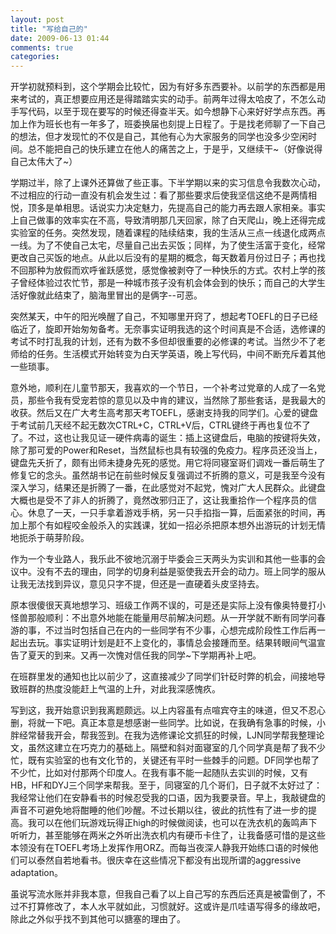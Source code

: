 ```yaml
---
layout: post
title: "写给自己的"
date: 2009-06-13 01:44
comments: true
categories: 
---
```


开学初就预料到，这个学期会比较忙，因为有好多东西要补。以前学的东西都是用来考试的，真正想要应用还是得踏踏实实的动手。前两年过得太哈皮了，不怎么动手写代码，以至于现在要写的时候还得查半天。如今想静下心来好好学点东西。再加上作为班长也有一年多了，班委换届也刻提上日程了。于是找老师聊了一下自己的想法，但才发现忙的不仅是自己，其他有心为大家服务的同学也没多少空闲时间。总不能把自己的快乐建立在他人的痛苦之上，于是乎，又继续干~（好像说得自己太伟大了~）

学期过半，除了上课外还算做了些正事。下半学期以来的实习信息令我数次心动，不过相应的行动一直没有机会发生过：看了那些要求后使我坚信这绝不是两情相悦，顶多是单相思。话说实力决定魅力，先提高自己的能力再去跟人家相亲。事实上自己做事的效率实在不高，导致清明那几天回家，除了白天爬山，晚上还得完成实验室的任务。突然发现，随着课程的陆续结束，我的生活从三点一线退化成两点一线。为了不使自己太宅，尽量自己出去买饭；同样，为了使生活富于变化，经常更改自己买饭的地点。从此以后没有的星期的概念，每天数着月份过日子；再也找不回那种为放假而欢呼雀跃感觉，感觉像被剥夺了一种快乐的方式。农村上学的孩子曾经体验过农忙节，那是一种城市孩子没有机会体会到的快乐；而自己的大学生活好像就此结束了，脑海里冒出的是俩字--可恶。

突然某天，中午的阳光唤醒了自己，不知哪里开窍了，想起考TOEFL的日子已经临近了，旋即开始匆匆备考。无奈事实证明我选的这个时间真是不合适，选修课的考试不时打乱我的计划，还有为数不多但却很重要的必修课的考试。当然少不了老师给的任务。生活模式开始转变为白天学英语，晚上写代码，中间不断充斥着其他一些琐事。

意外地，顺利在儿童节那天，我喜欢的一个节日，一个补考过党章的人成了一名党员，那些令我有受宠若惊的意见以及中肯的建议，当然除了那些套话，是我最大的收获。然后又在广大考生高考那天考TOEFL，感谢支持我的同学们。心爱的键盘于考试前几天经不起无数次CTRL+C，CTRL+V后，CTRL键终于再也复位不了了。不过，这也让我见证一硬件病毒的诞生：插上这键盘后，电脑的按键将失效，除了那可爱的Power和Reset，当然鼠标也具有较强的免疫力。程序员还没当上，键盘先夭折了，颇有出师未捷身先死的感觉。用它将同寝室哥们调戏一番后萌生了修复它的念头。虽然胡书记在前些时候反复强调过不折腾的意义，可是我至今没有深入学习，结果还是折腾了一番，在此感觉对不起党，愧对广大人民群众。此键盘大概也是受不了非人的折腾了，竟然改邪归正了，这让我重拾作一个程序员的信心。休息了一天，一只手拿着游戏手柄，另一只手掐指一算，后面紧张的时间，再加上那个有如程咬金般杀入的实践课，犹如一招必杀把原本想外出游玩的计划无情地扼杀于萌芽阶段。

作为一个专业路人，我乐此不彼地沉溺于毕委会三天两头为实训和其他一些事的会议中。没有不去的理由，同学的切身利益是驱使我去开会的动力。班上同学的服从让我无法找到异议，意见只字不提，但还是一直硬着头皮坚持去。

原本很傻很天真地想学习、班级工作两不误的，可是还是实际上没有像奥特曼打小怪兽那般顺利：不出意外地能在能量用尽前解决问题。从一开学就不断有同学问春游的事，不过当时包括自己在内的一些同学有不少事，心想完成阶段性工作后再一起出去玩。事实证明计划是赶不上变化的，事情总会接踵而至。结果转眼间气温宣告了夏天的到来。又再一次愧对信任我的同学~下学期再补上吧。

在班群里发的通知也比以前少了，这直接减少了同学们针砭时弊的机会，间接地导致班群的热度没能赶上气温的上升，对此我深感愧疚。

写到这，我开始意识到我离题颇远。以上内容虽有点喧宾夺主的味道，但又不忍心删，将就一下吧。真正本意是想感谢一些同学。比如说，在我确有急事的时候，小胖经常替我开会，帮我签到。在我为选修课论文抓狂的时候，LJN同学帮我整理论文，虽然这建立在巧克力的基础上。隔壁和斜对面寝室的几个同学真是帮了我不少忙，既有实验室的也有文化节的，关键还有平时一些棘手的问题。DF同学也帮了不少忙，比如对付那两个印度人。在我有事不能一起随队去实训的时候，又有HB，HF和DYJ三个同学来帮我。至于，同寝室的几个哥们，日子就不太好过了：我经常让他们在安静看书的时候忍受我的口语，因为我要录音。早上，我敲键盘的声音不可避免地将酣睡的他们吵醒。不过长期以往，彼此的抗性有了进一步的提高。我可以在他们玩游戏玩得正high的时候做阅读，也可以在洗衣机的轰鸣声下听听力，甚至能够在两米之外听出洗衣机内有硬币卡住了，让我备感可惜的是这些本领没有在TOEFL考场上发挥作用ORZ。而每当夜深人静我开始练口语的时候他们可以泰然自若地看书。很庆幸在这些情况下都没有出现所谓的aggressive adaptation。

虽说写流水账并非我本意，但我自己看了以上自己写的东西后还真是被雷倒了，不过不打算修改了，本人水平就如此，习惯就好。这或许是爪哇语写得多的缘故吧，除此之外似乎找不到其他可以搪塞的理由了。
